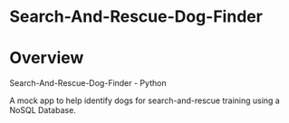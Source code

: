 # Search-And-Rescue-Dog-Finder

# Overview
Search-And-Rescue-Dog-Finder - Python
 
A mock app to help identify dogs for search-and-rescue training using a NoSQL Database.

